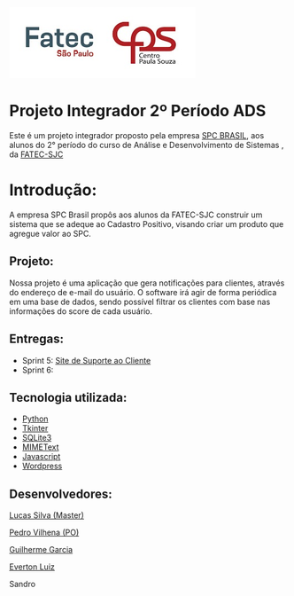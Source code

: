
![enter image description here](https://github.com/guilherme4garcia/PI_SPC/blob/master/images/logo%20fatec.png?raw=true)

# Projeto Integrador 2º Período ADS



Este é um projeto integrador proposto pela empresa [SPC BRASIL](https://www.spcbrasil.org.br/), aos alunos do 2° período do curso de Análise e Desenvolvimento de Sistemas [](https://fatecsjc-prd.azurewebsites.net/curso-analise-e-desenvolvimento-de-sistemas.php), da [FATEC-SJC](https://fatecsjc-prd.azurewebsites.net/)


# Introdução:

A empresa SPC Brasil propôs aos alunos da FATEC-SJC construir um sistema que se adeque ao Cadastro Positivo, visando criar um produto que agregue valor ao SPC.

## Projeto:

Nossa projeto é uma aplicação que gera notificações para clientes, através do endereço de e-mail do usuário. O software irá agir de forma periódica em uma base de dados, sendo possível filtrar os clientes com base nas informações do score de cada usuário.


## Entregas:

- Sprint 5: [Site de Suporte ao Cliente](https://guilherme4garcia.github.io/PI_SPC/)
- Sprint 6: 


## Tecnologia utilizada:

- [Python](https://www.python.org/)
- [Tkinter](https://docs.python.org/3/library/tkinter.html)
- [SQLite3](https://www.sqlite.org/index.html)
- [MIMEText](https://docs.python.org/3.4/library/email-examples.html)
- [Javascript](https://www.javascript.com/)
- [Wordpress](https://br.wordpress.org/)

## Desenvolvedores:
[Lucas Silva (Master)](https://github.com/lucassilva676)

[Pedro Vilhena (PO)](https://github.com/PedroVilhena)

[Guilherme Garcia](https://github.com/guilherme4garcia)

[Everton Luiz](https://github.com/TomLuiz)

Sandro

